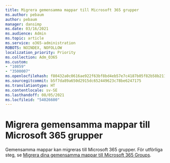 ```yaml
---
title: Migrera gemensamma mappar till Microsoft 365 grupper
ms.author: pebaum
author: pebaum
manager: dansimp
ms.date: 03/16/2021
ms.audience: Admin
ms.topic: article
ms.service: o365-administration
ROBOTS: NOINDEX, NOFOLLOW
localization_priority: Priority
ms.collection: Adm_O365
ms.custom:
- "10859"
- "3500007"
ms.openlocfilehash: f80432a0c0616ae922f63bf8bd4eb57e7c4187b05f82b58b21106a7f0c7863a0
ms.sourcegitcommit: b5f7da89a650d2915dc652449623c78be6247175
ms.translationtype: HT
ms.contentlocale: sv-SE
ms.lasthandoff: 08/05/2021
ms.locfileid: "54026600"
---
```

# <a name="migrate-public-folders-to-microsoft-365-groups"></a>Migrera gemensamma mappar till Microsoft 365 grupper

Gemensamma mappar kan migreras till Microsoft 365 grupper. För utförliga steg, se [Migrera dina gemensamma mappar till Microsoft 365 Groups](https://aka.ms/PFToM365Group).